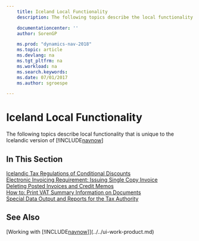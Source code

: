 ```yaml
---
    title: Iceland Local Functionality
    description: The following topics describe the local functionality in the Icelandic version of [!INCLUDE[navnow](../../includes/navnow_md.md)].

    documentationcenter: ''
    author: SorenGP

    ms.prod: "dynamics-nav-2018"
    ms.topic: article
    ms.devlang: na
    ms.tgt_pltfrm: na
    ms.workload: na
    ms.search.keywords:
    ms.date: 07/01/2017
    ms.author: sgroespe

---
```

# Iceland Local Functionality
The following topics describe local functionality that is unique to the Icelandic version of [!INCLUDE[navnow](../../includes/navnow_md.md)]

## In This Section  
  [Icelandic Tax Regulations of Conditional Discounts](icelandic-tax-regulations-of-conditional-discounts.md)  
  [Electronic Invoicing Requirement: Issuing Single Copy Invoice](electronic-invoicing-requirement-issuing-single-copy-invoice.md)  
  [Deleting Posted Invoices and Credit Memos](deleting-posted-invoices-and-credit-memos.md)  
  [How to: Print VAT Summary Information on Documents](how-to-print-vat-summary-information-on-documents.md)  
 [Special Data Output and Reports for the Tax Authority](special-data-output-and-reports-for-the-tax-authority.md)  

## See Also
[Working with [!INCLUDE[navnow](../../includes/navnow_md.md)]](../../ui-work-product.md)  
